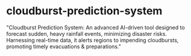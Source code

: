 # cloudburst-prediction-system
"Cloudburst Prediction System: An advanced AI-driven tool designed to forecast sudden, heavy rainfall events, minimizing disaster risks. Harnessing real-time data, it alerts regions to impending cloudbursts, promoting timely evacuations &amp; preparations." 
